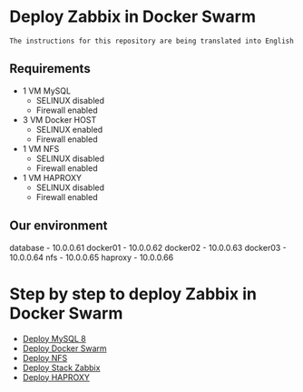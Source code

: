 # Deploy Zabbix in Docker Swarm

`The instructions for this repository are being translated into English`

## Requirements

- 1 VM MySQL
  - SELINUX disabled
  - Firewall enabled
- 3 VM Docker HOST
  - SELINUX enabled
  - Firewall enabled
- 1 VM NFS
  - SELINUX disabled
  - Firewall enabled
- 1 VM HAPROXY
  - SELINUX disabled
  - Firewall enabled

## Our environment

database - 10.0.0.61
docker01 - 10.0.0.62
docker02 - 10.0.0.63
docker03 - 10.0.0.64
nfs - 10.0.0.65
haproxy - 10.0.0.66


# Step by step to deploy Zabbix in Docker Swarm

- [Deploy MySQL 8](steps/1_deploy_db.md)
- [Deploy Docker Swarm](steps/2_deploy_swarm.md)
- [Deploy NFS](steps/3_deploy_nfs-server_centos.md)
- [Deploy Stack Zabbix](steps/4_deploy_zabbix_on_docker.md)
- [Deploy HAPROXY](steps/5_deploy_haproxy_centos.md)

